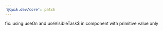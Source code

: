 ```yaml
---
'@qwik.dev/core': patch
---
```


fix: using useOn and useVisibleTask$ in component with primitive value only
